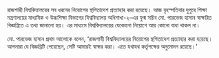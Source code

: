 রাজশাহী বিশ্ববিদ্যালয়ের সব ধরনের নিয়োগের স্থগিতাদেশ প্রত্যাহার করা হয়েছে। আজ বৃহস্পতিবার দুপুরে শিক্ষা মন্ত্রণালয়ের মাধ্যমিক ও উচ্চশিক্ষা বিভাগের বিশ্ববিদ্যালয় অধিশাখা-২–এর যুগ্ম সচিব মো. পারভেজ হাসান স্বাক্ষরিত বিজ্ঞপ্তিতে এ তথ্য জানানো হয়। এর মাধ্যমে বিশ্ববিদ্যালয়ের যেকোনো নিয়োগে আর কোনো বাধা থাকল না।

মো. পারভেজ হাসান প্রথম আলোকে বলেন, ‘রাজশাহী বিশ্ববিদ্যালয়ের নিয়োগের স্থগিতাদেশ প্রত্যাহার করা হয়েছে। আপনারা যে বিজ্ঞপ্তিটি পেয়েছেন, সেটি আমারই স্বাক্ষর করা। এতে যথাযথ কর্তৃপক্ষের অনুমোদন রয়েছে।’
